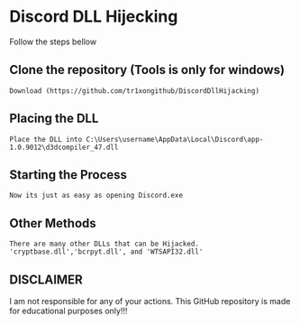 # Discord DLL Hijecking
Follow the steps bellow

## Clone the repository (Tools is only for windows)
```
Download (https://github.com/tr1xongithub/DiscordDllHijacking)
```


## Placing the DLL

```
Place the DLL into C:\Users\username\AppData\Local\Discord\app-1.0.9012\d3dcompiler_47.dll
```



## Starting the Process
```
Now its just as easy as opening Discord.exe
```

## Other Methods
``
There are many other DLLs that can be Hijacked. 'cryptbase.dll','bcrpyt.dll', and 'WTSAPI32.dll'
``
## DISCLAIMER

I am not responsible for any of your actions. This GitHub repository is made for educational purposes only!!!
